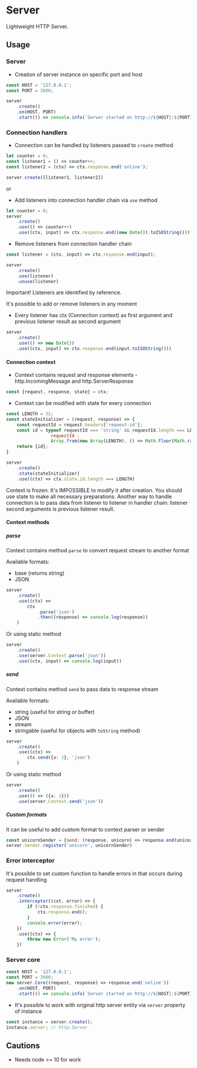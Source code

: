 # Server
Lightweight HTTP Server.

## Usage

### Server
- Creation of server instance on specific port and host
```js
const HOST = '127.0.0.1';
const PORT = 3000;

server
    .create()
    .on(HOST, PORT)
    .start(() => console.info(`Server started on http://${HOST}:${PORT} at ${new Date().toISOString()}`))
```

### Connection handlers
- Connection can be handled by listeners passed to `create` method

```js
let counter = 0;
const listener1 = () => counter++;
const listener2 = (ctx) => ctx.response.end('online');

server.create([listener1, listener2])
```
or

- Add listeners into connection handler chain via `use` method
```js
let counter = 0;
server
    .create()
    .use(() => counter++)
    .use((ctx, input) => ctx.response.end((new Date()).toISOString()))
```

- Remove listeners from connection handler chain
```js
const listener = (ctx, input) => ctx.response.end(input);

server
    .create()
    .use(listener)
    .unuse(listener)
```
Important! Listeners are identified by reference.

It's possible to add or remove listeners in any moment

- Every listener has ctx (Connection context) as first argument and previous listener result as second argument
```js
server
    .create()
    .use(() => new Date())
    .use((ctx, input) => ctx.response.end(input.toISOString()))
```

#### Connection context
- Context contains request and response elements - http.IncomingMessage and http.ServerResponse
```js
const {request, response, state} = ctx;
```

- Context can be modified with state for every connection
```js
const LENGTH = 32;
const stateInitializer = (request, response) => {
    const requestId = request.headers['request-id'];
    const id = typeof requestId === 'string' && requestId.length === LENGTH ?
                 requestId :
                 Array.from(new Array(LENGTH), () => Math.floor(Math.random() * 36).toString(36)).join('');
    return {id};
}

server
    .create()
    .state(stateInitializer)
    .use((ctx) => ctx.state.id.length === LENGTH)
```

Context is frozen. It's IMPOSSIBLE to modify it after creation. You should use state to make all necessary preparations.
Another way to handle connection is to pass data from listener to listener in handler chain:
listener second arguments is previous listener result.

#### Context methods

##### parse
Context contains method `parse` to convert request stream to another format

Available formats:
- base (returns string)
- JSON

```js
server
    .create()
    .use((ctx) =>
        ctx
            .parse('json')
            .then((response) => console.log(response))
    )
```

Or using static method

```js
server
    .create()
    .use(server.Context.parse('json'))
    .use((ctx, input) => console.log(input))
```

##### send
Context contains method `send` to pass data to response stream

Available formats:
- string (useful for string or buffer)
- JSON
- stream
- stringable (useful for objects with `toString` method)

```js
server
    .create()
    .use((ctx) =>
        ctx.send({a: 1}, 'json')
    )
```

Or using static method

```js
server
    .create()
    .use(() => ({a: 1}))
    .use(server.Context.send('json'))
```

##### Custom formats
It can be useful to add custom format to context parser or sender

```js
const unicornSender = {send: (response, unicorn) => response.end(unicorn.name)}
server.Sender.register('unicorn', unicornSender)
```

### Error interceptor

It's possible to set custom function to handle errors in that occurs during request handling

```js
server
    .create()
    .interceptor((cxt, error) => {
        if (!ctx.response.finished) {
            ctx.response.end();
        }
        console.error(error);
    })
    .use((ctx) => {
        throw new Error('My error');
    })
```

### Server core
```js
const HOST = '127.0.0.1';
const PORT = 3000;
new server.Core((request, response) => response.end('online'))
    .on(HOST, PORT)
    .start(() => console.info(`Server started on http://${HOST}:${PORT} at ${new Date().toISOString()}`))
```

- It's possible to work with original http server entity via `server` property of instance
```js
const instance = server.create();
instance.server; // http.Server
```

## Cautions
- Needs node >= 10 for work
